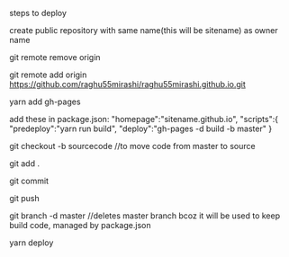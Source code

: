 steps to deploy

create public repository with same name(this will be sitename) as owner name

git remote remove origin

git remote add origin https://github.com/raghu55mirashi/raghu55mirashi.github.io.git

yarn add gh-pages

add these in package.json:
"homepage":"sitename.github.io",
"scripts":{
"predeploy":"yarn run build",
"deploy":"gh-pages -d build -b master"
}

git checkout -b sourcecode //to move code from master to source

git add .

git commit

git push

git branch -d master //deletes master branch bcoz it will be used to keep build code, managed by package.json

yarn deploy
